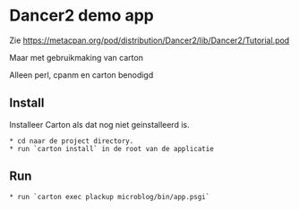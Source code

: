 # Dancer2 demo app

Zie https://metacpan.org/pod/distribution/Dancer2/lib/Dancer2/Tutorial.pod

Maar met gebruikmaking van carton

Alleen perl, cpanm en carton benodigd

## Install

Installeer Carton als dat nog niet geinstalleerd is.

    * cd naar de project directory.
    * run `carton install` in de root van de applicatie


## Run

    * run `carton exec plackup microblog/bin/app.psgi`



